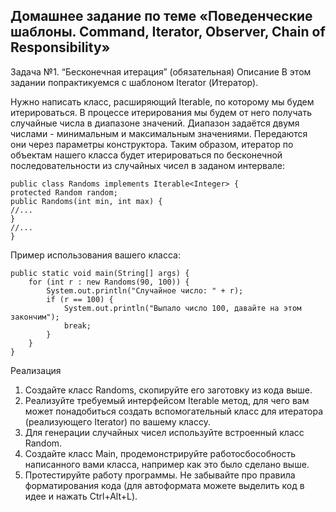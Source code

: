 ## Домашнее задание по теме «Поведенческие шаблоны. Command, Iterator, Observer, Chain of Responsibility»
Задача №1. “Бесконечная итерация” (обязательная)
Описание
В этом задании попрактикуемся с шаблоном Iterator (Итератор).

Нужно написать класс, расширяющий Iterable<Integer>, по которому мы будем итерироваться. В процессе итерирования мы будем от него получать случайные числа в диапазоне значений. Диапазон задаётся двумя числами - минимальным и максимальным значениями. Передаются они через параметры конструктора. Таким образом, итератор по объектам нашего класса будет итерироваться по бесконечной последовательности из случайных чисел в заданом интервале:

    public class Randoms implements Iterable<Integer> {
    protected Random random;
    public Randoms(int min, int max) {
    //...
    }
    //...
    }

Пример использования вашего класса:

    public static void main(String[] args) {
        for (int r : new Randoms(90, 100)) {
            System.out.println("Случайное число: " + r);
            if (r == 100) {
                System.out.println("Выпало число 100, давайте на этом закончим");
                break;
            }
        }
    }

Реализация

1. Создайте класс Randoms, скопируйте его заготовку из кода выше.
2. Реализуйте требуемый интерфейсом Iterable метод, для чего вам может понадобиться создать вспомогательный класс для итератора (реализующего Iterator<Integer>) по вашему классу.
3. Для генерации случайных чисел используйте встроенный класс Random.
4. Создайте класс Main, продемонстрируйте работосбособность написанного вами класса, например как это было сделано выше.
5. Протестируйте работу программы. Не забывайте про правила форматирования кода (для автоформата можете выделить код в идее и нажать Ctrl+Alt+L).